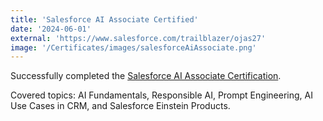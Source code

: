 ```yaml
---
title: 'Salesforce AI Associate Certified'
date: '2024-06-01'
external: 'https://www.salesforce.com/trailblazer/ojas27'
image: '/Certificates/images/salesforceAiAssociate.png'
---
```


Successfully completed the [Salesforce AI Associate Certification](https://www.salesforce.com/trailblazer/ojas27).

Covered topics: AI Fundamentals, Responsible AI, Prompt Engineering, AI Use Cases in CRM, and Salesforce Einstein Products.
